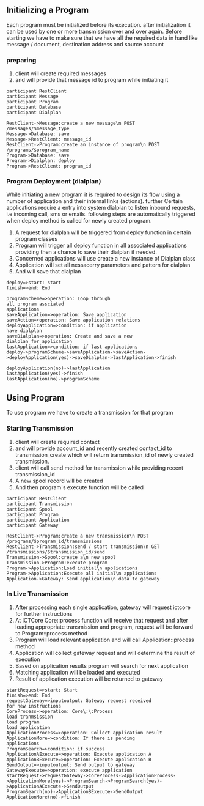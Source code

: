 Initializing a Program
----------------------
Each program must be initialized before its execution. after initialization it can be used by one or more transmission over and over again. Before starting we have to make sure that we have all the required data in hand like message / document, destination address and source account

### preparing
1. client will create required messages
2. and will provide that message id to program while initiating it

```sequence
participant RestClient
participant Message
participant Program
participant Database
participant Dialplan

RestClient->Message:create a new message\n POST /messages/$message_type
Message->Database: save
Message->RestClient: message_id
RestClient->Program:create an instance of program\n POST /programs/$program_name
Program->Database: save
Program->Dialplan: deploy
Program->RestClient: program_id
```

### Program Deployment (dialplan)
While initiating a new program it is required to design its flow using a number of application and their internal links (actions). further Certain applications require a entry into system dialplan to listen inbound requests, i.e incoming call, sms or emails. following steps are automatically triggered when deploy method is called for newly created program.

1. A request for dialplan will be triggered from deploy function in certain program classes
2. Program will trigger all deploy function in all associated applications providing then a chance to save their dialplan if needed.
3. Concerned applications will use create a new instance of Dialplan class
4. Application will set all nessacerry parameters and pattern for dialplan
5. And will save that dialplan

```flow
deploy=>start: start
finish=>end: End

programScheme=>operation: Loop through 
all program assciated
applications
saveApplication=>operation: Save application
saveAction=>operation: Save application relations
deployApplication=>condition: if application 
have dialplan
saveDialplan=>operation: Create and save a new 
dialplan for application
lastApplication=>condition: if last applications
deploy->programScheme->saveApplication->saveAction->deployApplication(yes)->saveDialplan->lastApplication->finish

deployApplication(no)->lastApplication
lastApplication(yes)->finish
lastApplication(no)->programScheme

```

Using Program
-------------
To use program we have to create a transmission for that program

### Starting Transmission
1. client will create required contact
2. and will provide account_id and recently created contact_id to transmission_create which will return transmission_id of newly created transmission.
3. client will call send method for transmission while providing recent transmission_id
4. A new spool record will be created
5. And then program's execute function will be called

```sequence
participant RestClient
participant Transmission
participant Spool
participant Program
participant Application
participant Gateway

RestClient->Program:create a new transmission\n POST /programs/$program_id/transmissions
RestClient->Transmission:send / start transmission\n GET /transmissions/$transmission_id/send
Transmission->Spool:create a\n new spool
Transmission->Program:execute program
Program->Application:Load initial\n applications
Program->Application:Execute all initial\n applications
Application->Gateway: Send application\n data to gateway
```


### In Live Transmission
1. After processing each single application, gateway will request ictcore for further instructions
2. At ICTCore Core::process function will receive that request and after loading appropriate transmission and program, request will be forward to Program::process method
3. Program will load relevant application and will call Application::process method
4. Application will collect gateway request and will determine the result of execution
4. Based on application results program will search for next application
6. Matching application will be loaded and executed
7. Result of application execution will be returned to gateway

```flow
startRequest=>start: Start
finish=>end: End
requestGateway=>inputoutput: Gateway request received
for new instructions
CoreProcess=>operation: Core\:\:Process 
load tranmsission
load program
load application
ApplicationProcess=>operation: Collect application result
ApplicationMore=>condition: If there is pending
applications
ProgramSearch=>condition: if success
ApplicationAExecute=>operation: Execute application A
ApplicationBExecute=>operation: Execute application B
SendOutput=>inputoutput: Send output to gateway
GatewayExecute=>operation: execute application
startRequest->requestGateway->CoreProcess->ApplicationProcess->ApplicationMore(yes)->ProgramSearch->ProgramSearch(yes)->ApplicationAExecute->SendOutput
ProgramSearch(no)->ApplicationBExecute->SendOutput
ApplicationMore(no)->finish
```